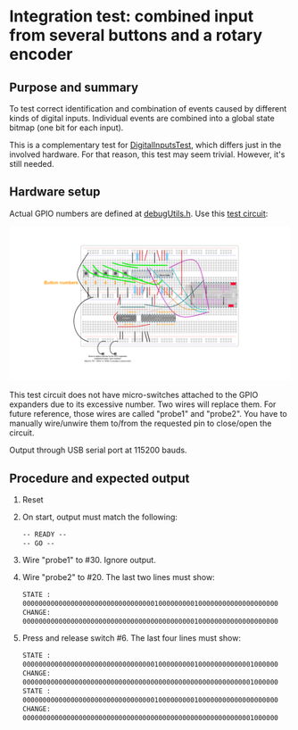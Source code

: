 # Integration test: combined input from several buttons and a rotary encoder

## Purpose and summary

To test correct identification and combination of events caused by different kinds of digital inputs.
Individual events are combined into a global state bitmap (one bit for each input).

This is a complementary test for [DigitalInputsTest](../DigitalInputsTest/README.md), which differs
just in the involved hardware. For that reason, this test may seem trivial. However, it's still needed.

## Hardware setup

Actual GPIO numbers are defined at [debugUtils.h](./debugUtils.h).
Use this [test circuit](../../Protoboards/ESP32-WROOM-DevKitC-2.diy):

![Test circuit image](../../Protoboards/ProtoBoard-ESP32-Dekvit-C-2.png)

This test circuit does not have micro-switches attached to the GPIO expanders due to its excessive number.
Two wires will replace them. For future reference, those wires are called "probe1" and "probe2".
You have to manually wire/unwire them to/from the requested pin to close/open the circuit.

Output through USB serial port at 115200 bauds.

## Procedure and expected output

1. Reset
2. On start, output must match the following:

   ```text
   -- READY --
   -- GO --
   ```

3. Wire "probe1" to #30. Ignore output.
4. Wire "probe2" to #20. The last two lines must show:

   ```text
   STATE : 0000000000000000000000000000000001000000000100000000000000000000
   CHANGE: 0000000000000000000000000000000000000000000100000000000000000000
   ```

5. Press and release switch #6. The last four lines must show:

   ```text
   STATE : 0000000000000000000000000000000001000000000100000000000001000000
   CHANGE: 0000000000000000000000000000000000000000000000000000000001000000
   STATE : 0000000000000000000000000000000001000000000100000000000000000000
   CHANGE: 0000000000000000000000000000000000000000000000000000000001000000
   ```

